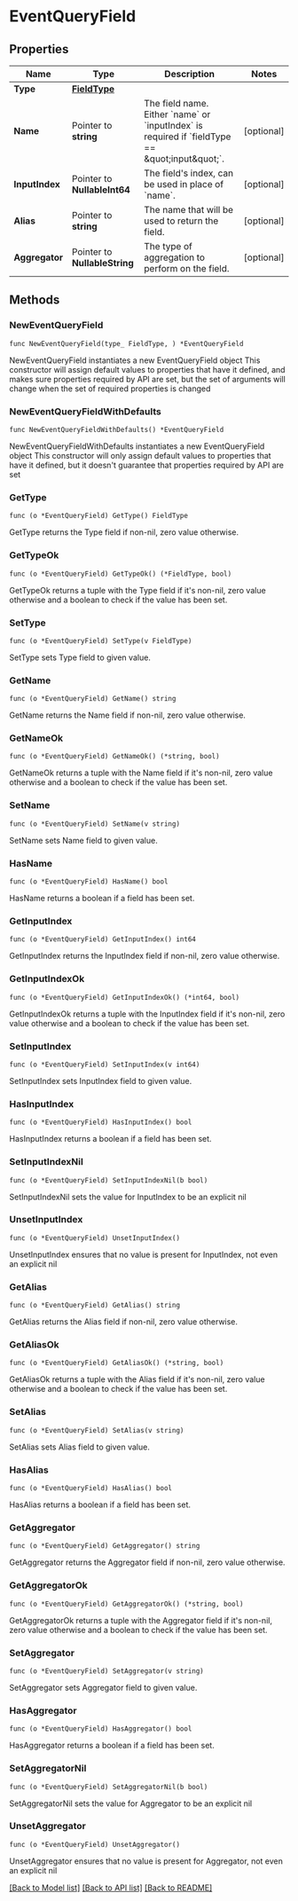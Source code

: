 # EventQueryField

## Properties

Name | Type | Description | Notes
------------ | ------------- | ------------- | -------------
**Type** | [**FieldType**](FieldType.md) |  | 
**Name** | Pointer to **string** | The field name. Either &#x60;name&#x60; or &#x60;inputIndex&#x60; is required if &#x60;fieldType &#x3D;&#x3D; \&quot;input\&quot;&#x60;. | [optional] 
**InputIndex** | Pointer to **NullableInt64** | The field&#39;s index, can be used in place of &#x60;name&#x60;. | [optional] 
**Alias** | Pointer to **string** | The name that will be used to return the field. | [optional] 
**Aggregator** | Pointer to **NullableString** | The type of aggregation to perform on the field. | [optional] 

## Methods

### NewEventQueryField

`func NewEventQueryField(type_ FieldType, ) *EventQueryField`

NewEventQueryField instantiates a new EventQueryField object
This constructor will assign default values to properties that have it defined,
and makes sure properties required by API are set, but the set of arguments
will change when the set of required properties is changed

### NewEventQueryFieldWithDefaults

`func NewEventQueryFieldWithDefaults() *EventQueryField`

NewEventQueryFieldWithDefaults instantiates a new EventQueryField object
This constructor will only assign default values to properties that have it defined,
but it doesn't guarantee that properties required by API are set

### GetType

`func (o *EventQueryField) GetType() FieldType`

GetType returns the Type field if non-nil, zero value otherwise.

### GetTypeOk

`func (o *EventQueryField) GetTypeOk() (*FieldType, bool)`

GetTypeOk returns a tuple with the Type field if it's non-nil, zero value otherwise
and a boolean to check if the value has been set.

### SetType

`func (o *EventQueryField) SetType(v FieldType)`

SetType sets Type field to given value.


### GetName

`func (o *EventQueryField) GetName() string`

GetName returns the Name field if non-nil, zero value otherwise.

### GetNameOk

`func (o *EventQueryField) GetNameOk() (*string, bool)`

GetNameOk returns a tuple with the Name field if it's non-nil, zero value otherwise
and a boolean to check if the value has been set.

### SetName

`func (o *EventQueryField) SetName(v string)`

SetName sets Name field to given value.

### HasName

`func (o *EventQueryField) HasName() bool`

HasName returns a boolean if a field has been set.

### GetInputIndex

`func (o *EventQueryField) GetInputIndex() int64`

GetInputIndex returns the InputIndex field if non-nil, zero value otherwise.

### GetInputIndexOk

`func (o *EventQueryField) GetInputIndexOk() (*int64, bool)`

GetInputIndexOk returns a tuple with the InputIndex field if it's non-nil, zero value otherwise
and a boolean to check if the value has been set.

### SetInputIndex

`func (o *EventQueryField) SetInputIndex(v int64)`

SetInputIndex sets InputIndex field to given value.

### HasInputIndex

`func (o *EventQueryField) HasInputIndex() bool`

HasInputIndex returns a boolean if a field has been set.

### SetInputIndexNil

`func (o *EventQueryField) SetInputIndexNil(b bool)`

 SetInputIndexNil sets the value for InputIndex to be an explicit nil

### UnsetInputIndex
`func (o *EventQueryField) UnsetInputIndex()`

UnsetInputIndex ensures that no value is present for InputIndex, not even an explicit nil
### GetAlias

`func (o *EventQueryField) GetAlias() string`

GetAlias returns the Alias field if non-nil, zero value otherwise.

### GetAliasOk

`func (o *EventQueryField) GetAliasOk() (*string, bool)`

GetAliasOk returns a tuple with the Alias field if it's non-nil, zero value otherwise
and a boolean to check if the value has been set.

### SetAlias

`func (o *EventQueryField) SetAlias(v string)`

SetAlias sets Alias field to given value.

### HasAlias

`func (o *EventQueryField) HasAlias() bool`

HasAlias returns a boolean if a field has been set.

### GetAggregator

`func (o *EventQueryField) GetAggregator() string`

GetAggregator returns the Aggregator field if non-nil, zero value otherwise.

### GetAggregatorOk

`func (o *EventQueryField) GetAggregatorOk() (*string, bool)`

GetAggregatorOk returns a tuple with the Aggregator field if it's non-nil, zero value otherwise
and a boolean to check if the value has been set.

### SetAggregator

`func (o *EventQueryField) SetAggregator(v string)`

SetAggregator sets Aggregator field to given value.

### HasAggregator

`func (o *EventQueryField) HasAggregator() bool`

HasAggregator returns a boolean if a field has been set.

### SetAggregatorNil

`func (o *EventQueryField) SetAggregatorNil(b bool)`

 SetAggregatorNil sets the value for Aggregator to be an explicit nil

### UnsetAggregator
`func (o *EventQueryField) UnsetAggregator()`

UnsetAggregator ensures that no value is present for Aggregator, not even an explicit nil

[[Back to Model list]](../README.md#documentation-for-models) [[Back to API list]](../README.md#documentation-for-api-endpoints) [[Back to README]](../README.md)


